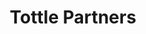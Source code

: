 ---
name: tottle
title: Tottle Partners
logo: /img/tottle.png
period: Feb 2016 - Apr 2016
desc: Tottle Partners is a full service boutique commercial law firm.
my_role: I was a graduate clerk.
outcomes: I conducted research for associates and partners, served documents,
          assisted in drafting letters to be sent to other solicitors,
          created internal documentation on developments in the law, examined
          expert reports, assisted with discovery and preparing trial
          chronologies and attended at court hearings.
---